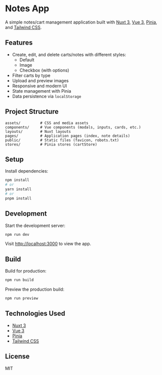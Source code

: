 # Notes App

A simple notes/cart management application built with [Nuxt 3](https://nuxt.com/), [Vue 3](https://vuejs.org/), [Pinia](https://pinia.vuejs.org/), and [Tailwind CSS](https://tailwindcss.com/).

## Features

- Create, edit, and delete carts/notes with different styles:
  - Default
  - Image
  - Checkbox (with options)
- Filter carts by type
- Upload and preview images
- Responsive and modern UI
- State management with Pinia
- Data persistence via `localStorage`

## Project Structure

```
assets/         # CSS and media assets
components/     # Vue components (modals, inputs, cards, etc.)
layouts/        # Nuxt layouts
pages/          # Application pages (index, note details)
public/         # Static files (favicon, robots.txt)
stores/         # Pinia stores (cartStore)
```

## Setup

Install dependencies:

```bash
npm install
# or
yarn install
# or
pnpm install
```

## Development

Start the development server:

```bash
npm run dev
```

Visit [http://localhost:3000](http://localhost:3000) to view the app.

## Build

Build for production:

```bash
npm run build
```

Preview the production build:

```bash
npm run preview
```

## Technologies Used

- [Nuxt 3](https://nuxt.com/)
- [Vue 3](https://vuejs.org/)
- [Pinia](https://pinia.vuejs.org/)
- [Tailwind CSS](https://tailwindcss.com/)

## License

MIT